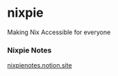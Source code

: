 # nixpie

Making Nix Accessible for everyone

### Nixpie Notes 

[nixpienotes.notion.site](https://nixpienotes.notion.site/nixpienotes/62b01375a98140eebbdd428734e4dc44?v=5caebf2081014b11b1ff8bb90e026aa7)
